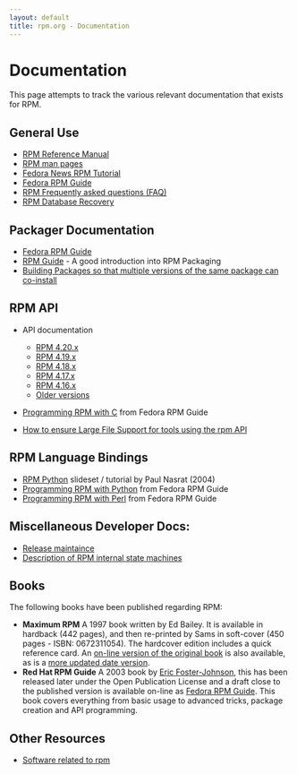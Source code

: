 ```yaml
---
layout: default
title: rpm.org - Documentation
---
```

# Documentation
This page attempts to track the various relevant documentation that exists for RPM.

## General Use
* [RPM Reference Manual](https://rpm-software-management.github.io/rpm/manual/)
* [RPM man pages](https://rpm-software-management.github.io/rpm/man/)
* [Fedora News RPM Tutorial](http://fedoranews.org/alex/tutorial/rpm/)
* [Fedora RPM Guide](https://web.archive.org/web/20220628164331/docs.fedoraproject.org/en-US/Fedora_Draft_Documentation/0.1/html//RPM_Guide/index.html)
* [RPM Frequently asked questions (FAQ)](user_doc/faq.html)
* [RPM Database Recovery](user_doc/db_recovery.html)

## Packager Documentation
* [Fedora RPM Guide](https://web.archive.org/web/20220628164331/docs.fedoraproject.org/en-US/Fedora_Draft_Documentation/0.1/html//RPM_Guide/index.html)
* [RPM Guide](https://rpm-packaging-guide.github.io/) - A good introduction into RPM Packaging
* [Building Packages so that multiple versions of the same package can co-install](user_doc/multiple_versions.html)

## RPM API
* API documentation
  * [RPM 4.20.x](https://ftp.osuosl.org/pub/rpm/api/4.20.0/)
  * [RPM 4.19.x](https://ftp.osuosl.org/pub/rpm/api/4.19.0/)
  * [RPM 4.18.x](https://ftp.osuosl.org/pub/rpm/api/4.18.0/)
  * [RPM 4.17.x](https://ftp.osuosl.org/pub/rpm/api/4.17.0/)
  * [RPM 4.16.x](https://ftp.osuosl.org/pub/rpm/api/4.16.1/)
  * [Older versions](https://ftp.osuosl.org/pub/rpm/api/)

* [Programming RPM with C](https://web.archive.org/web/20220628164331/docs.fedoraproject.org/en-US/Fedora_Draft_Documentation/0.1/html//RPM_Guide/ch-programming-c.html) from Fedora RPM Guide
* [How to ensure Large File Support for tools using the rpm API](devel_doc/large_files.html)

## RPM Language Bindings
* [RPM Python](https://web.archive.org/web/20050320013335/http://www.ukuug.org/events/linux2004/programme/paper-PNasrat-1/rpm-python-slides/frames.html) slideset / tutorial by Paul Nasrat (2004)
* [Programming RPM with Python](https://web.archive.org/web/20220628164331/docs.fedoraproject.org/en-US/Fedora_Draft_Documentation/0.1/html//RPM_Guide/ch-rpm-programming-python.html) from Fedora RPM Guide
* [Programming RPM with Perl](https://web.archive.org/web/20220628164331/docs.fedoraproject.org/en-US/Fedora_Draft_Documentation/0.1/html//RPM_Guide/ch-programming-perl.html) from Fedora RPM Guide 

## Miscellaneous Developer Docs:
  * [Release maintaince](devel_doc/release_maintaince.html)
  * [Description of RPM internal state machines](devel_doc/state_machines.html)

## Books
The following books have been published regarding RPM:

* **Maximum RPM** A 1997 book written by Ed Bailey. It is available in hardback (442 pages), and then re-printed by Sams in soft-cover (450 pages - ISBN: 0672311054). The hardcover edition includes a quick reference card. An [on-line version of the original book](https://cdn.preterhuman.net/texts/manuals/Maximum_RPM.pdf) is also available, as is a [more updated date version](https://ftp.osuosl.org/pub/rpm/max-rpm/). 
* **Red Hat RPM Guide** A 2003 book by [Eric Foster-Johnson](https://foster-johnson.com/), this has been released later under the Open Publication License and a draft close to the published version is available on-line as [Fedora RPM Guide](https://web.archive.org/web/20220628164331/docs.fedoraproject.org/en-US/Fedora_Draft_Documentation/0.1/html//RPM_Guide/index.html). This book covers everything from basic usage to advanced tricks, package creation and API programming. 

## Other Resources
* [Software related to rpm](software.html)
